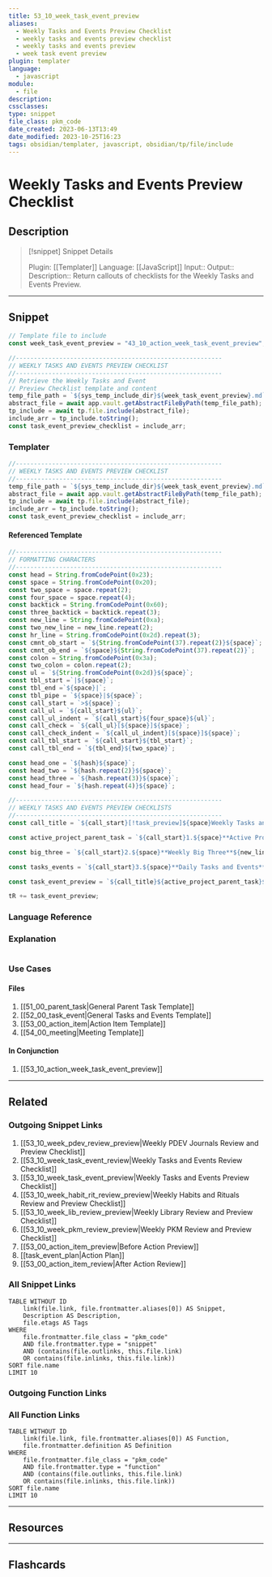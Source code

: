 ```yaml
---
title: 53_10_week_task_event_preview
aliases:
  - Weekly Tasks and Events Preview Checklist
  - weekly tasks and events preview checklist
  - weekly tasks and events preview
  - week task event preview
plugin: templater
language:
  - javascript
module:
  - file
description:
cssclasses:
type: snippet
file_class: pkm_code
date_created: 2023-06-13T13:49
date_modified: 2023-10-25T16:23
tags: obsidian/templater, javascript, obsidian/tp/file/include
---
```

# Weekly Tasks and Events Preview Checklist

## Description

> [!snippet] Snippet Details
>
> Plugin: [[Templater]]
> Language: [[JavaScript]]
> Input::
> Output::
> Description:: Return callouts of checklists for the Weekly Tasks and Events Preview.

---

## Snippet

<!-- Add the full code including explanatory comments  -->

```javascript
// Template file to include
const week_task_event_preview = "43_10_action_week_task_event_preview";

//---------------------------------------------------------
// WEEKLY TASKS AND EVENTS PREVIEW CHECKLIST
//---------------------------------------------------------
// Retrieve the Weekly Tasks and Event
// Preview Checklist template and content
temp_file_path = `${sys_temp_include_dir}${week_task_event_preview}.md`;
abstract_file = await app.vault.getAbstractFileByPath(temp_file_path);
tp_include = await tp.file.include(abstract_file);
include_arr = tp_include.toString();
const task_event_preview_checklist = include_arr;
```

### Templater

<!-- Add the full code excluding explanatory comments  -->

```javascript
//---------------------------------------------------------
// WEEKLY TASKS AND EVENTS PREVIEW CHECKLIST
//---------------------------------------------------------
temp_file_path = `${sys_temp_include_dir}${week_task_event_preview}.md`;
abstract_file = await app.vault.getAbstractFileByPath(temp_file_path);
tp_include = await tp.file.include(abstract_file);
include_arr = tp_include.toString();
const task_event_preview_checklist = include_arr;
```

#### Referenced Template

```javascript
//---------------------------------------------------------
// FORMATTING CHARACTERS
//---------------------------------------------------------
const head = String.fromCodePoint(0x23);
const space = String.fromCodePoint(0x20);
const two_space = space.repeat(2);
const four_space = space.repeat(4);
const backtick = String.fromCodePoint(0x60);
const three_backtick = backtick.repeat(3);
const new_line = String.fromCodePoint(0xa);
const two_new_line = new_line.repeat(2);
const hr_line = String.fromCodePoint(0x2d).repeat(3);
const cmnt_ob_start = `${String.fromCodePoint(37).repeat(2)}${space}`;
const cmnt_ob_end = `${space}${String.fromCodePoint(37).repeat(2)}`;
const colon = String.fromCodePoint(0x3a);
const two_colon = colon.repeat(2);
const ul = `${String.fromCodePoint(0x2d)}${space}`;
const tbl_start =`|${space}`;
const tbl_end =`${space}|`;
const tbl_pipe = `${space}|${space}`;
const call_start = `>${space}`;
const call_ul = `${call_start}${ul}`;
const call_ul_indent = `${call_start}${four_space}${ul}`;
const call_check = `${call_ul}[${space}]${space}`;
const call_check_indent = `${call_ul_indent}[${space}]${space}`;
const call_tbl_start = `${call_start}${tbl_start}`;
const call_tbl_end = `${tbl_end}${two_space}`;

const head_one = `${hash}${space}`;
const head_two = `${hash.repeat(2)}${space}`;
const head_three = `${hash.repeat(3)}${space}`;
const head_four = `${hash.repeat(4)}${space}`;

//---------------------------------------------------------
// WEEKLY TASKS AND EVENTS PREVIEW CHECKLISTS
//---------------------------------------------------------
const call_title = `${call_start}[!task_preview]${space}Weekly Tasks and Events Preview${new_line}${call_start}${new_line}`;

const active_project_parent_task = `${call_start}1.${space}**Active Projects and Parent Tasks**${new_line}${call_check_indent}Review active projects and parent tasks.${new_line}${call_check_indent}Update projects' next steps.${new_line}${call_check_indent}Update parent tasks statuses for next steps.${new_line}${call_start}${new_line}`;

const big_three = `${call_start}2.${space}**Weekly Big Three**${new_line}${call_check_indent}Choose three goals for the week.${new_line}${call_check_indent}For each goal, write why it is important and helps further larger goals.${new_line}${call_start}${new_line}`;

const tasks_events = `${call_start}3.${space}**Daily Tasks and Events**${new_line}${call_check_indent}Create tasks for the weekly big three.${new_line}${call_check_indent}Create tasks for projects and parent tasks next steps.`;

const task_event_preview = `${call_title}${active_project_parent_task}${big_three}${tasks_events}`;

tR += task_event_preview;
```

### Language Reference

<!-- Recreate the code with links to files  -->

### Explanation

```javascript

```

### Use Cases

#### Files

<!-- Files containing the snippet  -->

1. [[51_00_parent_task|General Parent Task Template]]
2. [[52_00_task_event|General Tasks and Events Template]]
3. [[53_00_action_item|Action Item Template]]
4. [[54_00_meeting|Meeting Template]]

#### In Conjunction

<!-- Snippets used together with this snippet  -->

1. [[53_10_action_week_task_event_preview]]

---

## Related

### Outgoing Snippet Links

<!-- Link related snippet here  -->

1. [[53_10_week_pdev_review_preview|Weekly PDEV Journals Review and Preview Checklist]]
2. [[53_10_week_task_event_review|Weekly Tasks and Events Review Checklist]]
3. [[53_10_week_task_event_preview|Weekly Tasks and Events Preview Checklist]]
4. [[53_10_week_habit_rit_review_preview|Weekly Habits and Rituals Review and Preview Checklist]]
5. [[53_10_week_lib_review_preview|Weekly Library Review and Preview Checklist]]
6. [[53_10_week_pkm_review_preview|Weekly PKM Review and Preview Checklist]]
7. [[53_00_action_item_preview|Before Action Preview]]
8. [[task_event_plan|Action Plan]]
9. [[53_00_action_item_review|After Action Review]]

### All Snippet Links

<!-- Query limit 10  -->

```dataview
TABLE WITHOUT ID
	link(file.link, file.frontmatter.aliases[0]) AS Snippet,
	Description AS Description,
	file.etags AS Tags
WHERE
	file.frontmatter.file_class = "pkm_code"
	AND file.frontmatter.type = "snippet"
	AND (contains(file.outlinks, this.file.link)
	OR contains(file.inlinks, this.file.link))
SORT file.name
LIMIT 10
```

### Outgoing Function Links

<!-- Link related functions here -->

### All Function Links

<!-- Query limit 10  -->

```dataview
TABLE WITHOUT ID
	link(file.link, file.frontmatter.aliases[0]) AS Function,
	file.frontmatter.definition AS Definition
WHERE
	file.frontmatter.file_class = "pkm_code"
	AND file.frontmatter.type = "function"
	AND (contains(file.outlinks, this.file.link)
	OR contains(file.inlinks, this.file.link))
SORT file.name
LIMIT 10
```

---

## Resources

---

## Flashcards
